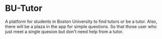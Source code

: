 # BU-Tutor
A platform for students in  Boston University to find tutors or be a tutor.
Also, there will be a plaza in the app for simple questions. So that those user who just meet a single quesion but don't need help from a tutor.
